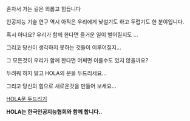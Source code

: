 혼자서 가는 길은 외롭고 힘듭니다

인공지능 기술 연구 역시 아직은 우리에게 낯설기도 하고 두렵기도 한 분야입니다.

혹시 아나요? 우리가 함께 한다면 즐거운 일이 벌어질지도 ...

그리고 당신이 생각하지 못하는 것들이 이루어질지...

그 모든것이 우리가 함께 한다면 어쩌면 이룰수도 있지 않을까요?

두려워 하지 말고 HOLA의 문을 두드리세요...

그리고 당신의 힘으로 새로운것을 만들어 보세요...

[HOLA문 두드리기](http://holaai.io)

**HOLA는 한국인공지능협회와 함꼐 합니다..**

